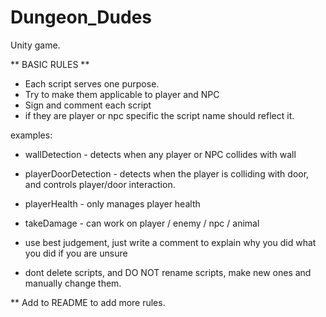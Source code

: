 # Dungeon_Dudes
Unity game. 

** BASIC RULES **

- Each script serves one purpose.
- Try to make them applicable to player and NPC
- Sign and comment each script
- if they are player or npc specific the script name should reflect it.

examples:  
- wallDetection - detects when any player or NPC collides with wall
- playerDoorDetection - detects when the player is colliding with door, and controls player/door interaction.
- playerHealth -  only manages player health
- takeDamage - can work on player / enemy / npc / animal

- use best judgement, just write a comment to explain why you did what you did if you are unsure
- dont delete scripts, and DO NOT rename scripts, make new ones and manually change them.

** Add to README to add more rules. 
